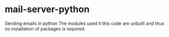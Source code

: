 # mail-server-python
Sending emails in python 
The modules used it this code are unbuilt and thus no installation of packages is required.

